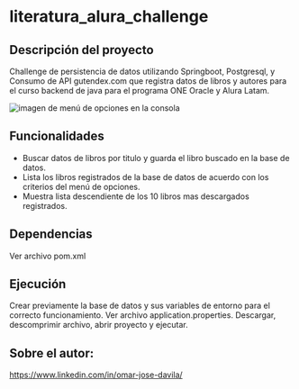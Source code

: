 # literatura_alura_challenge

## Descripción del proyecto

Challenge de persistencia de datos utilizando Springboot, Postgresql, y Consumo de API gutendex.com que registra datos de libros y autores para el curso backend de java para el programa ONE Oracle y Alura Latam.

![imagen de menú de opciones en la consola](https://github.com/Gercodex/literalura_challenge/assets/157858339/0432ddde-0954-4f95-8151-161550da656d)

## Funcionalidades

* Buscar datos de libros por titulo y guarda el libro buscado en la base de datos.
* Lista los libros registrados de la base de datos de acuerdo con los criterios del menú de opciones.
* Muestra lista descendiente de los 10 libros mas descargados registrados.

## Dependencias

Ver archivo pom.xml

## Ejecución

Crear previamente la base de datos y sus variables de entorno para el correcto funcionamiento. Ver archivo application.properties.
Descargar, descomprimir archivo, abrir proyecto y ejecutar.

## Sobre el autor:

https://www.linkedin.com/in/omar-jose-davila/







